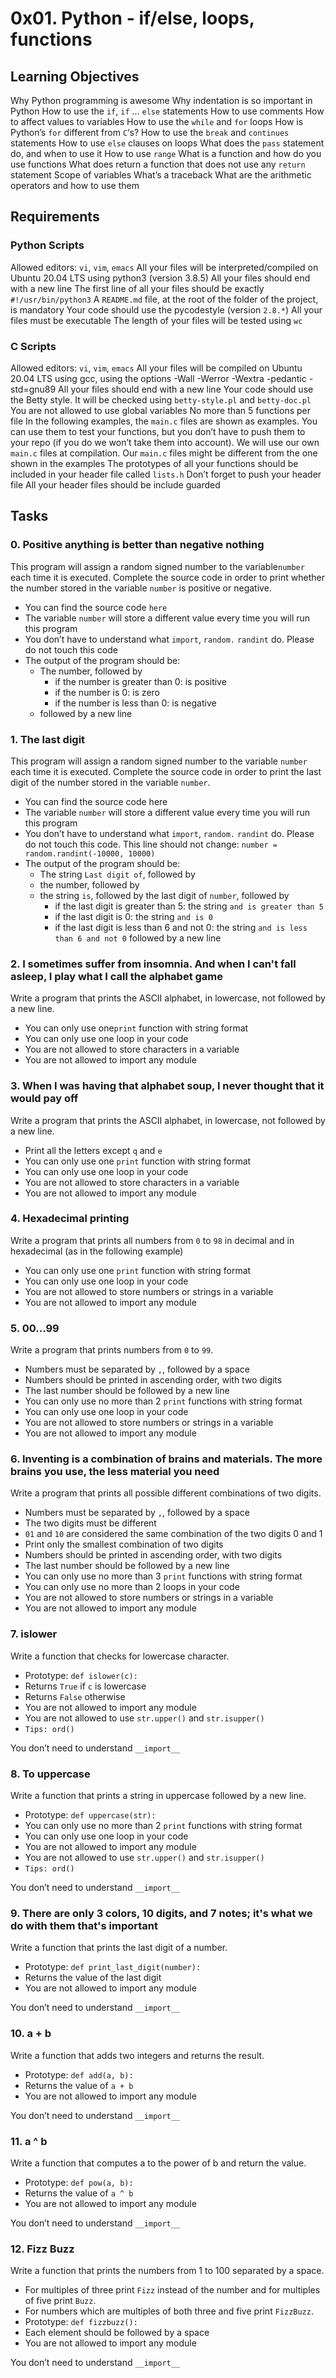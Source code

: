 # 0x01. Python - if/else, loops, functions

## Learning Objectives

Why Python programming is awesome
Why indentation is so important in Python
How to use the `if`, `if` ... `else` statements
How to use comments
How to affect values to variables
How to use the `while` and `for` loops
How is Python’s `for` different from `C`‘s?
How to use the `break` and `continues` statements
How to use `else` clauses on loops
What does the `pass` statement do, and when to use it
How to use `range`
What is a function and how do you use functions
What does return a function that does not use any `return` statement
Scope of variables
What’s a traceback
What are the arithmetic operators and how to use them


## Requirements

### Python Scripts
Allowed editors: `vi`, `vim`, `emacs`
All your files will be interpreted/compiled on Ubuntu 20.04 LTS using python3 (version 3.8.5)
All your files should end with a new line
The first line of all your files should be exactly `#!/usr/bin/python3`
A `README.md` file, at the root of the folder of the project, is mandatory
Your code should use the pycodestyle (version `2.8.*`)
All your files must be executable
The length of your files will be tested using `wc`

### C Scripts
Allowed editors: `vi`, `vim`, `emacs`
All your files will be compiled on Ubuntu 20.04 LTS using gcc, using the options -Wall -Werror -Wextra -pedantic -std=gnu89
All your files should end with a new line
Your code should use the Betty style. It will be checked using `betty-style.pl` and `betty-doc.pl`
You are not allowed to use global variables
No more than 5 functions per file
In the following examples, the `main.c` files are shown as examples. You can use them to test your functions, but you don’t have to push them to your repo (if you do we won’t take them into account). We will use our own `main.c` files at compilation. Our `main.c` files might be different from the one shown in the examples
The prototypes of all your functions should be included in your header file called `lists.h`
Don’t forget to push your header file
All your header files should be include guarded

## Tasks

### 0. Positive anything is better than negative nothing
This program will assign a random signed number to the variable`number` each time it is executed. Complete the source code in order to print whether the number stored in the variable `number` is positive or negative.
* You can find the source code `here`
* The variable `number` will store a different value every time you will run this program
* You don’t have to understand what `import`, `random.` `randint` do. Please do not touch this code
* The output of the program should be:
	* The number, followed by
		* if the number is greater than 0: is positive
		* if the number is 0: is zero
		* if the number is less than 0: is negative
	* followed by a new line

### 1. The last digit
This program will assign a random signed number to the variable `number` each time it is executed. Complete the source code in order to print the last digit of the number stored in the variable `number`.
* You can find the source code here
* The variable `number` will store a different value every time you will run this program
* You don’t have to understand what `import`, `random.` `randint` do. Please do not touch this code. This line should not change: `number = random.randint(-10000, 10000)`
* The output of the program should be:
	* The string `Last digit of`, followed by
	* the number, followed by
	* the string `is`, followed by the last digit of `number`, followed by
		* if the last digit is greater than 5: the string `and is greater than 5`
		* if the last digit is 0: the string `and is 0`
		* if the last digit is less than 6 and not 0: the string `and is less than 6 and not 0`
followed by a new line

### 2. I sometimes suffer from insomnia. And when I can't fall asleep, I play what I call the alphabet game
Write a program that prints the ASCII alphabet, in lowercase, not followed by a new line.
* You can only use one`print` function with string format
* You can only use one loop in your code
* You are not allowed to store characters in a variable
* You are not allowed to import any module

### 3. When I was having that alphabet soup, I never thought that it would pay off
Write a program that prints the ASCII alphabet, in lowercase, not followed by a new line.
* Print all the letters except `q` and `e`
* You can only use one `print` function with string format
* You can only use one loop in your code
* You are not allowed to store characters in a variable
* You are not allowed to import any module

### 4. Hexadecimal printing
Write a program that prints all numbers from `0` to `98` in decimal and in hexadecimal (as in the following example)
* You can only use one `print` function with string format
* You can only use one loop in your code
* You are not allowed to store numbers or strings in a variable
* You are not allowed to import any module

### 5. 00...99
Write a program that prints numbers from `0` to `99`.
* Numbers must be separated by `,`, followed by a space
* Numbers should be printed in ascending order, with two digits
* The last number should be followed by a new line
* You can only use no more than 2 `print` functions with string format
* You can only use one loop in your code
* You are not allowed to store numbers or strings in a variable
* You are not allowed to import any module

### 6. Inventing is a combination of brains and materials. The more brains you use, the less material you need
Write a program that prints all possible different combinations of two digits.
* Numbers must be separated by `,`, followed by a space
* The two digits must be different
* `01` and `10` are considered the same combination of the two digits 0 and 1
* Print only the smallest combination of two digits
* Numbers should be printed in ascending order, with two digits
* The last number should be followed by a new line
* You can only use no more than 3 `print` functions with string format
* You can only use no more than 2 loops in your code
* You are not allowed to store numbers or strings in a variable
* You are not allowed to import any module

### 7. islower
Write a function that checks for lowercase character.
* Prototype: `def islower(c):`
* Returns `True` if `c` is lowercase
* Returns `False` otherwise
* You are not allowed to import any module
* You are not allowed to use `str.upper()` and `str.isupper()`
* `Tips: ord()`

You don’t need to understand `__import__`

### 8. To uppercase
Write a function that prints a string in uppercase followed by a new line.
* Prototype: `def uppercase(str):`
* You can only use no more than 2 `print` functions with string format
* You can only use one loop in your code
* You are not allowed to import any module
* You are not allowed to use `str.upper()` and `str.isupper()`
* `Tips: ord()`

You don’t need to understand `__import__`

### 9. There are only 3 colors, 10 digits, and 7 notes; it's what we do with them that's important
Write a function that prints the last digit of a number.
* Prototype: `def print_last_digit(number):`
* Returns the value of the last digit
* You are not allowed to import any module

You don’t need to understand `__import__`

### 10. a + b
Write a function that adds two integers and returns the result.
* Prototype: `def add(a, b):`
* Returns the value of `a + b`
* You are not allowed to import any module

You don’t need to understand `__import__`

### 11. a ^ b
Write a function that computes a to the power of b and return the value.
* Prototype: `def pow(a, b):`
* Returns the value of `a ^ b`
* You are not allowed to import any module

You don’t need to understand `__import__`

### 12. Fizz Buzz
Write a function that prints the numbers from 1 to 100 separated by a space.
* For multiples of three print `Fizz` instead of the number and for multiples of five print `Buzz`.
* For numbers which are multiples of both three and five print `FizzBuzz`.
* Prototype: `def fizzbuzz():`
* Each element should be followed by a space
* You are not allowed to import any module

You don’t need to understand `__import__`

### 
